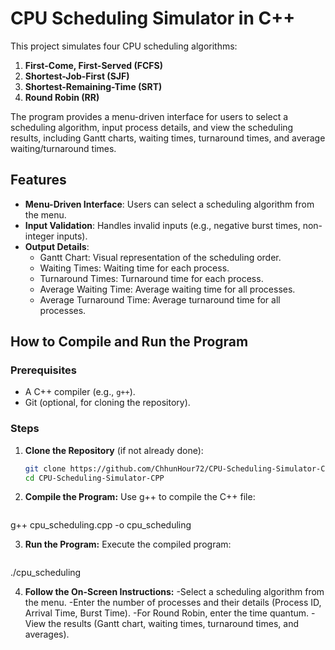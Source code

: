 # CPU Scheduling Simulator in C++

This project simulates four CPU scheduling algorithms:
1. **First-Come, First-Served (FCFS)**
2. **Shortest-Job-First (SJF)**
3. **Shortest-Remaining-Time (SRT)**
4. **Round Robin (RR)**

The program provides a menu-driven interface for users to select a scheduling algorithm, input process details, and view the scheduling results, including Gantt charts, waiting times, turnaround times, and average waiting/turnaround times.

## Features
- **Menu-Driven Interface**: Users can select a scheduling algorithm from the menu.
- **Input Validation**: Handles invalid inputs (e.g., negative burst times, non-integer inputs).
- **Output Details**:
  - Gantt Chart: Visual representation of the scheduling order.
  - Waiting Times: Waiting time for each process.
  - Turnaround Times: Turnaround time for each process.
  - Average Waiting Time: Average waiting time for all processes.
  - Average Turnaround Time: Average turnaround time for all processes.

## How to Compile and Run the Program

### Prerequisites
- A C++ compiler (e.g., `g++`).
- Git (optional, for cloning the repository).

### Steps
1. **Clone the Repository** (if not already done):
   ```bash
   git clone https://github.com/ChhunHour72/CPU-Scheduling-Simulator-CPP.git
   cd CPU-Scheduling-Simulator-CPP

2. **Compile the Program:**
  Use g++ to compile the C++ file:

    ```bash
  g++ cpu_scheduling.cpp -o cpu_scheduling

3. **Run the Program:**
Execute the compiled program:

    ```bash
  ./cpu_scheduling

4. **Follow the On-Screen Instructions:**
-Select a scheduling algorithm from the menu.
-Enter the number of processes and their details (Process ID, Arrival Time, Burst Time).
-For Round Robin, enter the time quantum.
-View the results (Gantt chart, waiting times, turnaround times, and averages).

